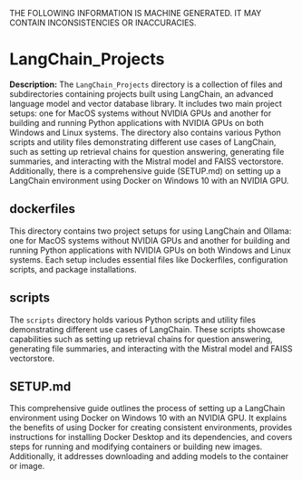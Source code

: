 THE FOLLOWING INFORMATION IS MACHINE GENERATED.
IT MAY CONTAIN INCONSISTENCIES OR INACCURACIES.

# LangChain_Projects  

**Description:** The `LangChain_Projects` directory is a collection of files and subdirectories containing projects built using LangChain, an advanced language model and vector database library. It includes two main project setups: one for MacOS systems without NVIDIA GPUs and another for building and running Python applications with NVIDIA GPUs on both Windows and Linux systems. The directory also contains various Python scripts and utility files demonstrating different use cases of LangChain, such as setting up retrieval chains for question answering, generating file summaries, and interacting with the Mistral model and FAISS vectorstore. Additionally, there is a comprehensive guide (SETUP.md) on setting up a LangChain environment using Docker on Windows 10 with an NVIDIA GPU.

 ## dockerfiles

This directory contains two project setups for using LangChain and Ollama: one for MacOS systems without NVIDIA GPUs and another for building and running Python applications with NVIDIA GPUs on both Windows and Linux systems. Each setup includes essential files like Dockerfiles, configuration scripts, and package installations.

## scripts

The `scripts` directory holds various Python scripts and utility files demonstrating different use cases of LangChain. These scripts showcase capabilities such as setting up retrieval chains for question answering, generating file summaries, and interacting with the Mistral model and FAISS vectorstore.

## SETUP.md

This comprehensive guide outlines the process of setting up a LangChain environment using Docker on Windows 10 with an NVIDIA GPU. It explains the benefits of using Docker for creating consistent environments, provides instructions for installing Docker Desktop and its dependencies, and covers steps for running and modifying containers or building new images. Additionally, it addresses downloading and adding models to the container or image.